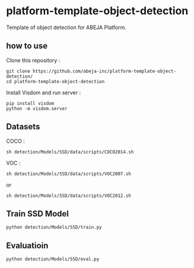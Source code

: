 # platform-template-object-detection

Template of object detection for ABEJA Platform.

## how to use

Clone this repository : 

```
git clone https://github.com/abeja-inc/platform-template-object-detection/
cd platform-template-object-detection
```

Install Visdom and run server : 

```
pip install visdom
python -m visdom.server
```

## Datasets

COCO : 

```
sh detection/Models/SSD/data/scripts/COCO2014.sh
```

VOC : 

```
sh detection/Models/SSD/data/scripts/VOC2007.sh
```
or
```
sh detection/Models/SSD/data/scripts/VOC2012.sh
```

## Train SSD Model

```
python detection/Models/SSD/train.py
```

## Evaluatioin

```
python detection/Models/SSD/eval.py
```
